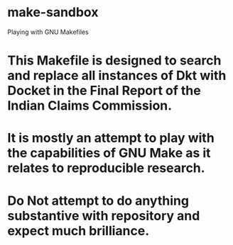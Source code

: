 make-sandbox
============

Playing with GNU Makefiles

# This Makefile is designed to search and replace all instances of Dkt with Docket in the Final Report of the Indian Claims Commission.

#
#       It is mostly an attempt to play with the capabilities of GNU Make as it relates to reproducible research.
#       Do Not attempt to do anything substantive with repository and expect much brilliance.
#
#
#
                               
